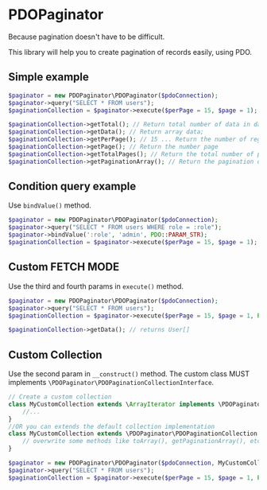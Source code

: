 # PDOPaginator
Because pagination doesn't have to be difficult.

This library will help you to create pagination of records easily, using PDO.


## Simple example

```php
$paginator = new PDOPaginator\PDOPaginator($pdoConnection);
$paginator->query("SELECT * FROM users");
$paginationCollection = $paginator->execute($perPage = 15, $page = 1);

$paginationCollection->getTotal(); // Return total number of data in databse;
$paginationCollection->getData(); // Return array data;
$paginationCollection->getPerPage(); // 15 ... Return the number of registers per page
$paginationCollection->getPage(); // Return the number page
$paginationCollection->getTotalPages(); // Return the total number of pages
$paginationCollection->getPaginationArray(); // Return the pagination details in array
```


## Condition query example
Use `bindValue()` method.
```php
$paginator = new PDOPaginator\PDOPaginator($pdoConnection);
$paginator->query("SELECT * FROM users WHERE role = :role");
$paginator->bindValue(':role', 'admin', PDO::PARAM_STR);
$paginationCollection = $paginator->execute($perPage = 15, $page = 1);
```


## Custom FETCH MODE
Use the third and fourth params in `execute()` method.
```php
$paginator = new PDOPaginator\PDOPaginator($pdoConnection);
$paginator->query("SELECT * FROM users");
$paginationCollection = $paginator->execute($perPage = 15, $page = 1, PDO::FETCH_CLASS, User::class);

$paginationCollection->getData(); // returns User[]
```


## Custom Collection
Use the second param in `__construct()` method. The custom class MUST implements `\PDOPaginator\PDOPaginationCollectionInterface`. 
```php
// Create a custom collection
class MyCustomCollection extends \ArrayIterator implements \PDOPaginator\PDOPaginationCollectionInterface {
    //...
}
//OR you can extends the default collection implementation
class MyCustomCollection extends \PDOPaginator\PDOPaginationCollection {
    // overwrite some methods like toArray(), getPaginationArray(), etc.
}

$paginator = new PDOPaginator\PDOPaginator($pdoConnection, MyCustomCollection::class);
$paginator->query("SELECT * FROM users");
$paginationCollection = $paginator->execute($perPage = 15, $page = 1, PDO::FETCH_CLASS, User::class);
```
